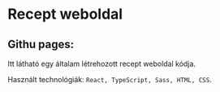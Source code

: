 # Recept weboldal

## Githu pages: 

Itt látható egy általam létrehozott recept weboldal kódja.

Használt technológiák: `React, TypeScript, Sass, HTML, CSS`.